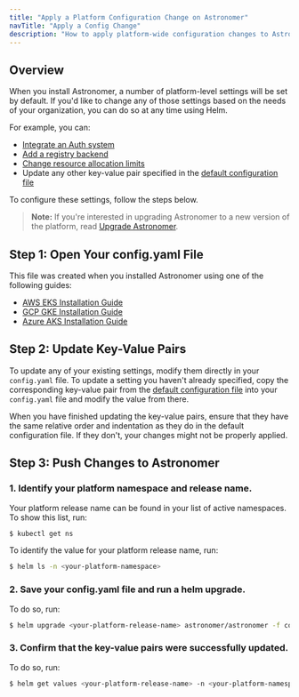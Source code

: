 ```yaml
---
title: "Apply a Platform Configuration Change on Astronomer"
navTitle: "Apply a Config Change"
description: "How to apply platform-wide configuration changes to Astronomer via Helm."
---
```


## Overview

When you install Astronomer, a number of platform-level settings will be set by default. If you'd like to change any of those settings based on the needs of your organization, you can do so at any time using Helm.

For example, you can:

* [Integrate an Auth system](https://www.astronomer.io/docs/enterprise/stable/manage-astronomer/integrate-auth-system)
* [Add a registry backend](https://www.astronomer.io/docs/enterprise/stable/manage-astronomer/registry-backend)
* [Change resource allocation limits](https://www.astronomer.io/docs/enterprise/stable/manage-astronomer/configure-platform-resources)
* Update any other key-value pair specified in the [default configuration file](https://github.com/astronomer/docs/blob/main/enterprise/next/reference/default.yaml)

To configure these settings, follow the steps below.

> **Note:** If you're interested in upgrading Astronomer to a new version of the platform, read [Upgrade Astronomer](https://www.astronomer.io/docs/enterprise/stable/manage-astronomer/upgrade-astronomer).

## Step 1: Open Your config.yaml File

This file was created when you installed Astronomer using one of the following guides:

* [AWS EKS Installation Guide](https://www.astronomer.io/docs/enterprise/stable/install/aws/install-aws-standard#6-configure-your-helm-chart)
* [GCP GKE Installation Guide](https://www.astronomer.io/docs/enterprise/stable/install/gcp/install-gcp-standard#7-configure-your-helm-chart)
* [Azure AKS Installation Guide](https://www.astronomer.io/docs/enterprise/stable/install/azure/install-azure-standard#6-configure-your-helm-chart)

## Step 2: Update Key-Value Pairs

To update any of your existing settings, modify them directly in your `config.yaml` file. To update a setting you haven't already specified, copy the corresponding key-value pair from the [default configuration file](https://github.com/astronomer/docs/blob/main/enterprise/next/reference/default.yaml) into your `config.yaml` file and modify the value from there.

When you have finished updating the key-value pairs, ensure that they have the same relative order and indentation as they do in the default configuration file. If they don't, your changes might not be properly applied.

## Step 3: Push Changes to Astronomer

### 1. Identify your platform namespace and release name.

Your platform release name can be found in your list of active namespaces. To show this list, run:

```sh
$ kubectl get ns
```

To identify the value for your platform release name, run:

```sh
$ helm ls -n <your-platform-namespace>
```

### 2. Save your config.yaml file and run a helm upgrade.

To do so, run:

```sh
$ helm upgrade <your-platform-release-name> astronomer/astronomer -f config.yaml -n <your-platform-namespace> --version=<your-platform-version>
```

### 3. Confirm that the key-value pairs were successfully updated.

To do so, run:

```sh
$ helm get values <your-platform-release-name> -n <your-platform-namespace>
```
